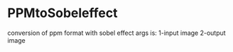 # PPMtoSobeleffect
conversion of ppm format with sobel effect
args is: 1-input image 2-output image

